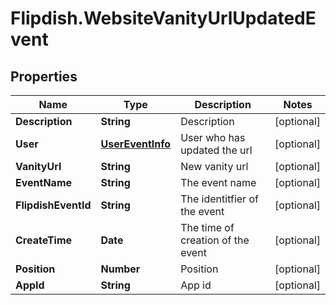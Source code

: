 # Flipdish.WebsiteVanityUrlUpdatedEvent

## Properties
Name | Type | Description | Notes
------------ | ------------- | ------------- | -------------
**Description** | **String** | Description | [optional] 
**User** | [**UserEventInfo**](UserEventInfo.md) | User who has updated the url | [optional] 
**VanityUrl** | **String** | New vanity url | [optional] 
**EventName** | **String** | The event name | [optional] 
**FlipdishEventId** | **String** | The identitfier of the event | [optional] 
**CreateTime** | **Date** | The time of creation of the event | [optional] 
**Position** | **Number** | Position | [optional] 
**AppId** | **String** | App id | [optional] 


